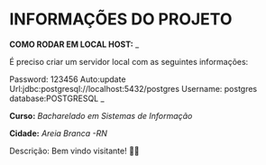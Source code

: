 # INFORMAÇÕES DO PROJETO

**COMO RODAR EM LOCAL HOST:** _

É preciso criar um servidor local com as seguintes informações:

Password: 123456
Auto:update
Url:jdbc:postgresql://localhost:5432/postgres
Username: postgres
database:POSTGRESQL
_

**Curso:** _Bacharelado em Sistemas de Informação_

**Cidade:** _Areia Branca -RN_

Descrição: Bem vindo visitante! :technologist:
